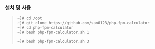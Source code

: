 ### 설치 및 사용
> ```bash
> ~]# cd /opt
> ~]# git clone https://github.com/san0123/php-fpm-calculator
> ~]# cd php-fpm-calculator
> ~]# bash php-fpm-calculator.sh 1
>
> ~]# bash php-fpm-calculator.sh 3
> ```
